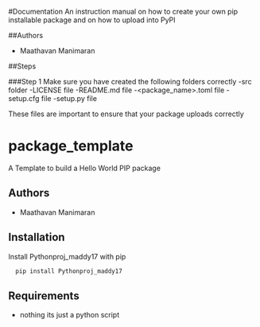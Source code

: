 #Documentation
An instruction manual on how to create your own pip installable package and on how to upload into PyPI

##Authors
- Maathavan Manimaran

##Steps

###Step 1
Make sure you have created the following folders correctly 
-src folder
-LICENSE file
-README.md file 
-<package_name>.toml file
-setup.cfg file
-setup.py file

These files are important to ensure that your package uploads correctly 

# package_template
A Template to build a Hello World PIP package

## Authors
- Maathavan Manimaran
## Installation

Install Pythonproj_maddy17 with pip
```bash
  pip install Pythonproj_maddy17
```
## Requirements
* nothing its just a python script
